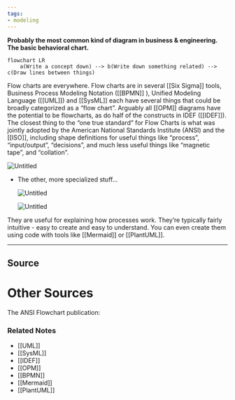 ```yaml
---
tags:
- modeling
---
```

**Probably the most common kind of diagram in business & engineering. The basic behavioral chart.**

```mermaid
flowchart LR
	a(Write a concept down) --> b(Write down something related) --> c(Draw lines between things)
```

Flow charts are everywhere. Flow charts are in several [[Six Sigma]] tools,  Business Process Modeling Notation ([[BPMN]] ), Unified Modeling Language ([[UML]]) and [[SysML]] each have several things that could be broadly categorized as a “flow chart”. Arguably all [[OPM]] diagrams have the potential to be flowcharts, as do half of the constructs in IDEF ([[IDEF]]). The closest thing to the “one true standard” for Flow Charts is what was jointly adopted by the American National Standards Institute (ANSI) and the [[ISO]], including shape definitions for useful things like “process”, “input/output”, “decisions”, and much less useful things like “magnetic tape”, and “collation”.

![Untitled](Untitled%2051.png)

- The other, more specialized stuff...
    
    ![Untitled](Untitled%2052.png)
    
    ![Untitled](Untitled%2053.png)
    

They are useful for explaining how processes work. They’re typically fairly intuitive - easy to create and easy to understand. You can even create them using code with tools like [[Mermaid]] or [[PlantUML]].

---

## Source

# Other Sources

The ANSI Flowchart publication:

[](https://nvlpubs.nist.gov/nistpubs/Legacy/FIPS/fipspub24.pdf)

### Related Notes
- [[UML]] 
- [[SysML]] 
- [[IDEF]] 
- [[OPM]] 
- [[BPMN]] 
- [[Mermaid]] 
- [[PlantUML]]